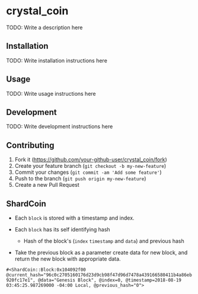 # crystal_coin

TODO: Write a description here

## Installation

TODO: Write installation instructions here

## Usage

TODO: Write usage instructions here

## Development

TODO: Write development instructions here

## Contributing

1. Fork it (<https://github.com/your-github-user/crystal_coin/fork>)
2. Create your feature branch (`git checkout -b my-new-feature`)
3. Commit your changes (`git commit -am 'Add some feature'`)
4. Push to the branch (`git push origin my-new-feature`)
5. Create a new Pull Request

## ShardCoin

- Each `block` is stored with a timestamp and index.
- Each `block` has its self identifying hash

  - Hash of the block's (`index` `timestamp` and `data`) and previous hash

- Take the previous block as a parameter create data for new block, and return the new block with appropriate data.

`#<ShardCoin::Block:0x104092f00 @current_hash="96c0c2705160176d23d9cb98f47d96d7478a439166580411b4a86eb920fc17e1", @data="Genesis Block", @index=0, @timestamp=2018-08-19 03:45:25.987269000 -04:00 Local, @previous_hash="0">`
